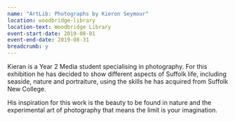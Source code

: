 ```yaml
---
name: "ArtLib: Photographs by Kieron Seymour"
location: woodbridge-library
location-text: Woodbridge Library
event-start-date: 2019-08-01
event-end-date: 2019-08-31
breadcrumb: y
---
```


Kieran is a Year 2 Media student specialising in photography. For this exhibition he has decided to show different aspects of Suffolk life, including seaside, nature and portraiture, using the skills he has acquired from Suffolk New College. 

His inspiration for this work is the beauty to be found in nature and the experimental art of photography that means the limit is your imagination.
